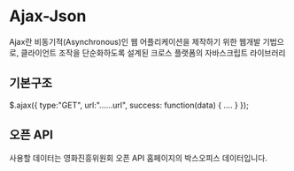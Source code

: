 # Ajax-Json

Ajax란 비동기적(Asynchronous)인 웹 어플리케이션을 제작하기 위한 웹개발 기법으로, 
클라이언트 조작을 단순화하도록 설계된 크로스 플랫폼의 자바스크립트 라이브러리

## 기본구조
$.ajax({
    type:"GET",
    url:"......url",
    success: function(data) {
      ....
    }
});

## 오픈 API
사용할 데이터는 영화진흥위원회 오픈 API 홈페이지의 박스오피스 데이터입니다.
